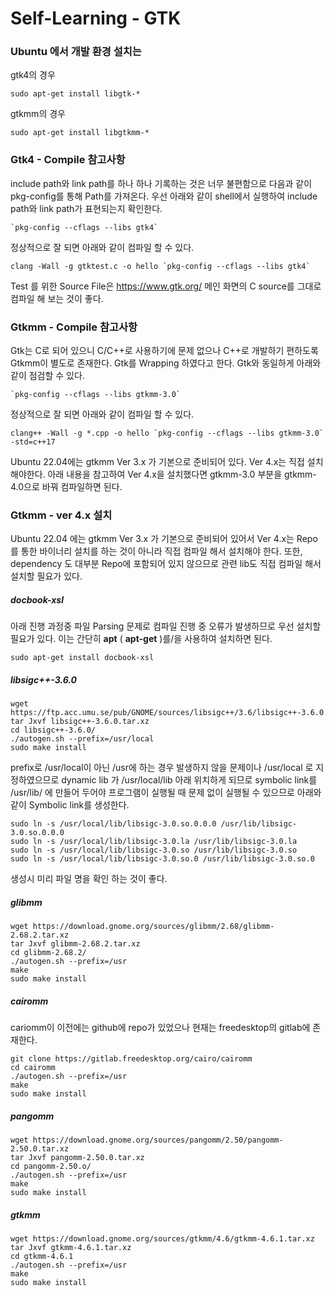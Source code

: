 # Self-Learning - GTK



### Ubuntu 에서 개발 환경 설치는

gtk4의 경우 

```shell
sudo apt-get install libgtk-*
```

gtkmm의 경우

```shell
sudo apt-get install libgtkmm-*
```





### Gtk4 - Compile 참고사항

include path와 link path를 하나 하나 기록하는 것은 너무 불편함으로 다음과 같이 pkg-config를 통해 Path를 가져온다. 우선 아래와 같이 shell에서 실행하여 include path와 link path가 표현되는지 확인한다.

```shell
`pkg-config --cflags --libs gtk4`
```

정상적으로 잘 되면 아래와 같이 컴파일 할 수 있다.

```shell
clang -Wall -g gtktest.c -o hello `pkg-config --cflags --libs gtk4`
```



Test 를 위한 Source File은 https://www.gtk.org/ 메인 화면의 C source를 그대로 컴파일 해 보는 것이 좋다.





### Gtkmm - Compile 참고사항

Gtk는 C로 되어 있으니 C/C++로 사용하기에 문제 없으나 C++로 개발하기 편하도록 Gtkmm이 별도로 존재한다. Gtk를 Wrapping 하였다고 한다. Gtk와 동일하게 아래와 같이 점검할 수 있다.

```shell
`pkg-config --cflags --libs gtkmm-3.0`
```
정상적으로 잘 되면 아래와 같이 컴파일 할 수 있다.
```shell
clang++ -Wall -g *.cpp -o hello `pkg-config --cflags --libs gtkmm-3.0` -std=c++17
```
Ubuntu 22.04에는 gtkmm Ver 3.x 가 기본으로 준비되어 있다. Ver 4.x는 직접 설치해야한다.
아래 내용을 참고하여 Ver 4.x을 설치했다면 gtkmm-3.0 부분을 gtkmm-4.0으로 바꿔 컴파일하면 된다.



### Gtkmm - ver 4.x 설치

Ubuntu 22.04 에는 gtkmm Ver 3.x 가 기본으로 준비되어 있어서 Ver 4.x는 Repo를 통한 바이너리 설치를 하는 것이 아니라 직접 컴파일 해서 설치해야 한다. 또한, dependency 도 대부분 Repo에 포함되어 있지 않으므로 관련 lib도 직접 컴파일 해서 설치할 필요가 있다.



##### docbook-xsl

아래 진행 과정중 파일 Parsing 문제로 컴파일 진행 중 오류가 발생하므로 우선 설치할 필요가 있다. 이는 간단히 **apt** ( **apt-get** )를/을 사용하여 설치하면 된다.

```shell
sudo apt-get install docbook-xsl
```



##### libsigc++-3.6.0

```shell
wget https://ftp.acc.umu.se/pub/GNOME/sources/libsigc++/3.6/libsigc++-3.6.0.tar.xz
tar Jxvf libsigc++-3.6.0.tar.xz
cd libsigc++-3.6.0/
./autogen.sh --prefix=/usr/local
sudo make install
```

prefix로 /usr/local이 아닌 /usr에 하는 경우 발생하지 않을 문제이나 /usr/local 로 지정하였으므로 dynamic lib 가 /usr/local/lib 아래 위치하게 되므로 symbolic link를 /usr/lib/ 에 만들어 두어야 프로그램이 실행될 때 문제 없이 실행될 수 있으므로 아래와 같이 Symbolic link를 생성한다.

```shell 
sudo ln -s /usr/local/lib/libsigc-3.0.so.0.0.0 /usr/lib/libsigc-3.0.so.0.0.0
sudo ln -s /usr/local/lib/libsigc-3.0.la /usr/lib/libsigc-3.0.la
sudo ln -s /usr/local/lib/libsigc-3.0.so /usr/lib/libsigc-3.0.so
sudo ln -s /usr/local/lib/libsigc-3.0.so.0 /usr/lib/libsigc-3.0.so.0
```

생성시 미리 파일 명을 확인 하는 것이 좋다.





##### glibmm
```shell
wget https://download.gnome.org/sources/glibmm/2.68/glibmm-2.68.2.tar.xz
tar Jxvf glibmm-2.68.2.tar.xz
cd glibmm-2.68.2/
./autogen.sh --prefix=/usr
make
sudo make install
```



##### cairomm

cariomm이 이전에는 github에 repo가 있었으나 현재는 freedesktop의 gitlab에 존재한다.
```shell
git clone https://gitlab.freedesktop.org/cairo/cairomm
cd cairomm
./autogen.sh --prefix=/usr
make
sudo make install
```



##### pangomm

```shell
wget https://download.gnome.org/sources/pangomm/2.50/pangomm-2.50.0.tar.xz
tar Jxvf pangomm-2.50.0.tar.xz
cd pangomm-2.50.o/
./autogen.sh --prefix=/usr
make
sudo make install
```



##### gtkmm

```shell
wget https://download.gnome.org/sources/gtkmm/4.6/gtkmm-4.6.1.tar.xz
tar Jxvf gtkmm-4.6.1.tar.xz
cd gtkmm-4.6.1
./autogen.sh --prefix=/usr
make
sudo make install
```



